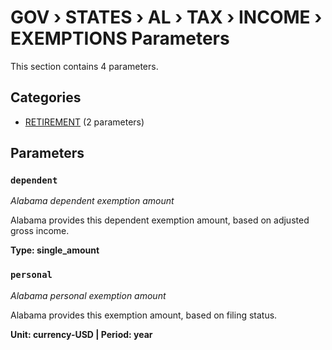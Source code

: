 # GOV › STATES › AL › TAX › INCOME › EXEMPTIONS Parameters

This section contains 4 parameters.

## Categories

- [RETIREMENT](retirement/index.md) (2 parameters)

## Parameters

### `dependent`
*Alabama dependent exemption amount*

Alabama provides this dependent exemption amount, based on adjusted gross income.

**Type: single_amount**


### `personal`
*Alabama personal exemption amount*

Alabama provides this exemption amount, based on filing status.

**Unit: currency-USD | Period: year**

